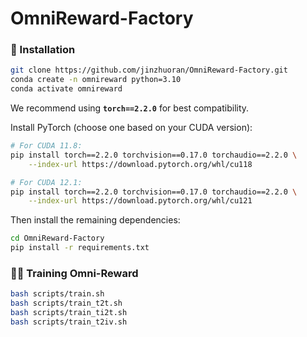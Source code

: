 # OmniReward-Factory

### 🚀 Installation

```bash
git clone https://github.com/jinzhuoran/OmniReward-Factory.git
conda create -n omnireward python=3.10
conda activate omnireward
```

We recommend using **`torch==2.2.0`** for best compatibility.

Install PyTorch (choose one based on your CUDA version):

```bash
# For CUDA 11.8:
pip install torch==2.2.0 torchvision==0.17.0 torchaudio==2.2.0 \
    --index-url https://download.pytorch.org/whl/cu118

# For CUDA 12.1:
pip install torch==2.2.0 torchvision==0.17.0 torchaudio==2.2.0 \
    --index-url https://download.pytorch.org/whl/cu121
```

Then install the remaining dependencies:

```bash
cd OmniReward-Factory
pip install -r requirements.txt
```

### 🏋️‍♀️ Training Omni-Reward

```bash
bash scripts/train.sh
bash scripts/train_t2t.sh
bash scripts/train_ti2t.sh
bash scripts/train_t2iv.sh
```
